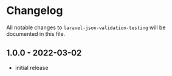 # Changelog

All notable changes to `laravel-json-validation-testing` will be documented in this file.

## 1.0.0 - 2022-03-02

- initial release
